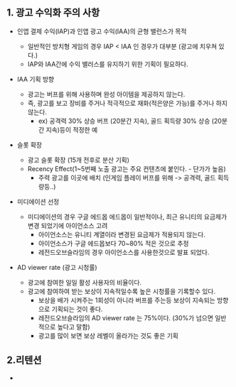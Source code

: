 ## 1. 광고 수익화 주의 사항
- 인앱 결제 수익(IAP)과 인앱 광고 수익(IAA)의 균형 밸런스가 목적
  - 일반적인 방치형 게임의 경우 IAP < IAA 인 경우가 대부분 (광고에 치우쳐 있다.)
  - IAP와 IAA간에 수익 밸러스를 유지하기 위한 기획이 필요하다.

- IAA 기획 방향 
  - 광고는 버프를 위해 사용하며 완성 아이템을 제공하지 않는다.
  - 즉, 광고를 보고 장비를 주거나 적극적으로 재화(적은양은 가능)를 주거나 하지 않는다.
    - ex) 공격력 30% 상승 버프 (20분간 지속), 골드 획득량 30% 상승 (20분간 지속)등이 적정한 예  

- 슬롯 확장
  - 광고 슬롯 확장 (15개 전후로 분산 기획)
  - Recency Effect(1~5번째 노출 광고는 주요 컨텐츠에 붙인다. - 단가가 높음)
    - 주력 광고를 이곳에 배치 (인게임 플레이 버프를 위해 -> 공격력, 골드 획득량등..) 

- 미디에이션 선정
  - 미디에이션의 경우 구글 에드몹 에드몹이 일반적이나, 최근 유니티의 요금제가 변경 되었기에 아이언소스 고려
    - 아이언소스는 유니티 계열이라 변경된 요금제가 적용되지 않는다.
    - 아이언소스가 구글 에드몹보다 70~80% 적은 것으로 추정
    - 레전드오브슬라임의 경우 아이언소스를 사용한것으로 발표 되었다.    
    
- AD viewer rate (광고 시청률)
  - 광고에 참여한 일일 활성 사용자의 비율이다. 
  - 광고에 참여하여 받는 보상이 지속적일수록 높은 시청률을 기록할수 있다.
    - 보상을 배가 시켜주는 1회성이 아니라 버프를 주는등 보상이 지속되는 방향으로 기획되는 것이 좋다.
    - 레전드오브슬라임의 AD viewer rate 는 75%이다. (30%가 넘으면 일반적으로 높다고 말함)
    - 광고를 많이 보면 보상 레벨이 올라가는 것도 좋은 기획  
    
## 2.리텐션
- 

